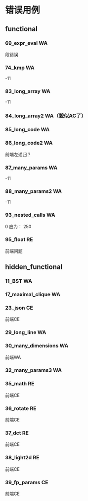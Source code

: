 # 错误用例

## functional


### 69_expr_eval WA

段错误



### 74_kmp WA

-11

### 83_long_array WA

-11

### 84_long_array2 WA（貌似AC了）
### 85_long_code WA

### 86_long_code2 WA

前端左递归？

### 87_many_params WA

-11

### 88_many_params2 WA

-11

### 93_nested_calls WA

0
应为：
250

### 95_float RE

前端问题


## hidden_functional

### 11_BST WA


### 17_maximal_clique WA

### 23_json CE

前端CE

### 29_long_line WA

### 30_many_dimensions WA

前端WA

### 32_many_params3 WA

### 35_math RE

前端CE

### 36_rotate RE

前端CE

### 37_dct RE

前端CE

### 38_light2d RE

前端CE

### 39_fp_params CE

前端CE

